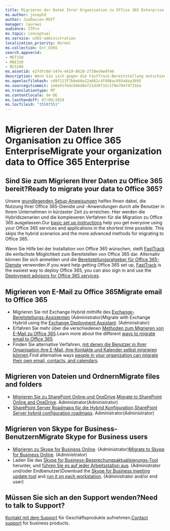 ```yaml
---
title: Migrieren der Daten Ihrer Organisation zu Office 365 Enterprise
ms.author: josephd
author: JoeDavies-MSFT
manager: laurawi
audience: ITPro
ms.topic: conceptual
ms.service: o365-administration
localization_priority: Normal
ms.collection: Ent_O365
search.appverid:
- MET150
- MOE150
- BCS160
ms.assetid: e2fdfc8d-547e-4419-8628-2738ed4e0f46
description: Wenn Sie sich gegen die FastTrack-Bereitstellung entschieden haben und bereit sind, Daten zu Office 365 zu migrieren, ist dies der richtige Ort für den Einstieg.
ms.openlocfilehash: cd9f113f7b8e66e22ad61c4f406ac693a8aa3695
ms.sourcegitcommit: 1e6e91fbdcbb6d8ef21d30f32c1f8e704f4f31ba
ms.translationtype: MT
ms.contentlocale: de-DE
ms.lasthandoff: 07/09/2019
ms.locfileid: "35597551"
---
```

# <a name="migrate-your-organization-data-to-office-365-enterprise"></a><span data-ttu-id="759cb-103">Migrieren der Daten Ihrer Organisation zu Office 365 Enterprise</span><span class="sxs-lookup"><span data-stu-id="759cb-103">Migrate your organization data to Office 365 Enterprise</span></span>

## <a name="ready-to-migrate-your-data-to-office-365"></a><span data-ttu-id="759cb-104">Sind Sie zum Migrieren Ihrer Daten zu Office 365 bereit?</span><span class="sxs-lookup"><span data-stu-id="759cb-104">Ready to migrate your data to Office 365?</span></span>

<span data-ttu-id="759cb-p101">Unsere [grundlegenden Setup-Anweisungen](https://support.office.com/article/Set-up-Office-365-for-business-6a3a29a0-e616-4713-99d1-15eda62d04fa) helfen Ihnen dabei, die Nutzung Ihrer Office 365-Dienste und -Anwendungen durch alle Benutzer in Ihrem Unternehmen in kürzester Zeit zu erreichen. Hier werden die Hybridszenarien und die komplexeren Verfahren für die Migration zu Office 365 ausgelassen.</span><span class="sxs-lookup"><span data-stu-id="759cb-p101">Our [basic set up instructions](https://support.office.com/article/Set-up-Office-365-for-business-6a3a29a0-e616-4713-99d1-15eda62d04fa) help you get everyone using your Office 365 services and applications in the shortest time possible. This skips the hybrid scenarios and the more advanced methods for migrating to Office 365.</span></span> 
  
<span data-ttu-id="759cb-107">Wenn Sie Hilfe bei der Installation von Office 365 wünschen, stellt [FastTrack](https://fasttrack.microsoft.com/office) die einfachste Möglichkeit zum Bereitstellen von Office 365 dar. Alternativ können Sie sich anmelden und die [Bereitstellungsratgeber für Office 365-Dienste](deployment-advisors-for-office-365.md) verwenden.</span><span class="sxs-lookup"><span data-stu-id="759cb-107">If you want help getting Office 365 set up, [FastTrack](https://fasttrack.microsoft.com/office) is the easiest way to deploy Office 365, you can also sign in and use the [Deployment advisors for Office 365 services](deployment-advisors-for-office-365.md).</span></span>

## <a name="migrate-email-to-office-365"></a><span data-ttu-id="759cb-108">Migrieren von E-Mail zu Office 365</span><span class="sxs-lookup"><span data-stu-id="759cb-108">Migrate email to Office 365</span></span>
- <span data-ttu-id="759cb-p102">Migrieren Sie mit Exchange Hybrid mithilfe des [Exchange-Bereitstellungs-Assistenten](https://technet.microsoft.com/exdeploy2013) (Administrator)</span><span class="sxs-lookup"><span data-stu-id="759cb-p102">Migrate with Exchange Hybrid using the [Exchange Deployment Assistant](https://technet.microsoft.com/exdeploy2013). (Administrator)</span></span>
- <span data-ttu-id="759cb-111">Erfahren Sie mehr über die verschiedenen [Methoden zum Migrieren von E-Mail zu Office 365](https://support.office.com/article/Ways-to-migrate-multiple-email-accounts-to-Office-365-0a4913fe-60fb-498f-9155-a86516418842).</span><span class="sxs-lookup"><span data-stu-id="759cb-111">Learn more about the different [ways to migrate email to Office 365](https://support.office.com/article/Ways-to-migrate-multiple-email-accounts-to-Office-365-0a4913fe-60fb-498f-9155-a86516418842).</span></span>
- <span data-ttu-id="759cb-112">Finden Sie alternative Verfahren, [mit denen die Benutzer in Ihrer Organisation ihre E-Mail, ihre Kontakte und Kalender selbst migrieren können](https://support.office.com/article/Migrate-email-and-contacts-to-Office-365-for-business-a3e3bddb-582e-4133-8670-e61b9f58627e).</span><span class="sxs-lookup"><span data-stu-id="759cb-112">Find alternative ways [people in your organization can migrate their own email, contacts, and calendars](https://support.office.com/article/Migrate-email-and-contacts-to-Office-365-for-business-a3e3bddb-582e-4133-8670-e61b9f58627e).</span></span>

## <a name="migrate-files-and-folders"></a><span data-ttu-id="759cb-113">Migrieren von Dateien und Ordnern</span><span class="sxs-lookup"><span data-stu-id="759cb-113">Migrate files and folders</span></span>
- <span data-ttu-id="759cb-114">[Migrieren Sie zu SharePoint Online und OneDrive](https://docs.microsoft.com/sharepointmigration/migrate-to-sharepoint-online).</span><span class="sxs-lookup"><span data-stu-id="759cb-114">[Migrate to SharePoint Online and OneDrive](https://docs.microsoft.com/sharepointmigration/migrate-to-sharepoint-online).</span></span> <span data-ttu-id="759cb-115">Administrator</span><span class="sxs-lookup"><span data-stu-id="759cb-115">(Administrator)</span></span>
- <span data-ttu-id="759cb-116">[SharePoint Server Roadmaps für die Hybrid Konfiguration](https://docs.microsoft.com/SharePoint/hybrid/configuration-roadmaps).</span><span class="sxs-lookup"><span data-stu-id="759cb-116">[SharePoint Server hybrid configuration roadmaps](https://docs.microsoft.com/SharePoint/hybrid/configuration-roadmaps).</span></span> <span data-ttu-id="759cb-117">Administrator</span><span class="sxs-lookup"><span data-stu-id="759cb-117">(Administrator)</span></span>

## <a name="migrate-skype-for-business-users"></a><span data-ttu-id="759cb-118">Migrieren von Skype for Business-Benutzern</span><span class="sxs-lookup"><span data-stu-id="759cb-118">Migrate Skype for Business users</span></span>
- <span data-ttu-id="759cb-p105">[Migrieren zu Skype for Business Online](https://technet.microsoft.com/library/jj204969.aspx). (Administrator)</span><span class="sxs-lookup"><span data-stu-id="759cb-p105">[Migrate to Skype for Business Online](https://technet.microsoft.com/library/jj204969.aspx). (Administrator)</span></span>
- <span data-ttu-id="759cb-p106">Laden Sie das [Skype for Business-Besprechungsaktualisierungs-Tool](https://www.microsoft.com/en-us/download/details.aspx?id=51659) herunter, und [führen Sie es auf jeder Arbeitsstation aus](https://support.office.com/article/Meeting-Update-Tool-for-Skype-for-Business-and-Lync-2b525fe6-ed0f-4331-b533-c31546fcf4d4). (Administrator und/oder Endbenutzer)</span><span class="sxs-lookup"><span data-stu-id="759cb-p106">Download the [Skype for Business meeting update tool](https://www.microsoft.com/en-us/download/details.aspx?id=51659) and [run it on each workstation](https://support.office.com/article/Meeting-Update-Tool-for-Skype-for-Business-and-Lync-2b525fe6-ed0f-4331-b533-c31546fcf4d4). (Administrator and/or end user)</span></span>
  
## <a name="need-to-talk-to-support"></a><span data-ttu-id="759cb-123">Müssen Sie sich an den Support wenden?</span><span class="sxs-lookup"><span data-stu-id="759cb-123">Need to talk to Support?</span></span>
<span data-ttu-id="759cb-124">[Kontakt mit dem Support](https://support.office.com/article/32a17ca7-6fa0-4870-8a8d-e25ba4ccfd4b) für Geschäftsprodukte aufnehmen.</span><span class="sxs-lookup"><span data-stu-id="759cb-124">[Contact support](https://support.office.com/article/32a17ca7-6fa0-4870-8a8d-e25ba4ccfd4b) for business products.</span></span>
